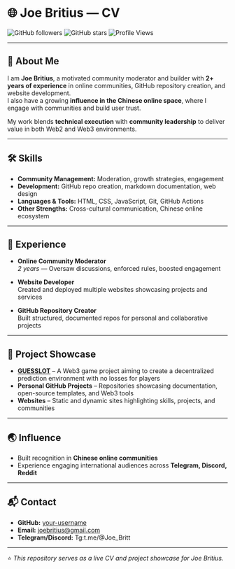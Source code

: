# 🌐 Joe Britius — CV

![GitHub followers](https://img.shields.io/github/followers/your-username?style=social)
![GitHub stars](https://img.shields.io/github/stars/your-username?style=social)
![Profile Views](https://komarev.com/ghpvc/?username=your-username&color=blue)

---

## 👋 About Me
I am **Joe Britius**, a motivated community moderator and builder with **2+ years of experience** in online communities, GitHub repository creation, and website development.  
I also have a growing **influence in the Chinese online space**, where I engage with communities and build user trust.  

My work blends **technical execution** with **community leadership** to deliver value in both Web2 and Web3 environments.

---

## 🛠️ Skills
- **Community Management:** Moderation, growth strategies, engagement  
- **Development:** GitHub repo creation, markdown documentation, web design  
- **Languages & Tools:** HTML, CSS, JavaScript, Git, GitHub Actions  
- **Other Strengths:** Cross-cultural communication, Chinese online ecosystem  

---

## 💼 Experience
- **Online Community Moderator**  
  *2 years* — Oversaw discussions, enforced rules, boosted engagement  

- **Website Developer**  
  Created and deployed multiple websites showcasing projects and services  

- **GitHub Repository Creator**  
  Built structured, documented repos for personal and collaborative projects  

---

## 🚀 Project Showcase
- **[GUESSLOT](#)** – A Web3 game project aiming to create a decentralized prediction environment with no losses for players  
- **Personal GitHub Projects** – Repositories showcasing documentation, open-source templates, and Web3 tools  
- **Websites** – Static and dynamic sites highlighting skills, projects, and communities  

---

## 🌏 Influence
- Built recognition in **Chinese online communities**  
- Experience engaging international audiences across **Telegram, Discord, Reddit**  

---

## 📬 Contact
- **GitHub:** [your-username](https://github.com/Andyjoe410-netizen)  
- **Email:** joebritius@gmail.com 
- **Telegram/Discord:** Tg:t.me/@Joe_Britt

---

⭐️ *This repository serves as a live CV and project showcase for Joe Britius.*


